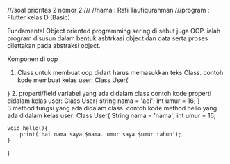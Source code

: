 
///soal prioritas 2 nomor 2
///
//nama : Rafi Taufiqurahman
///program : Flutter kelas D (Basic)

Fundamental Object oriented programming
sering di sebut juga OOP. ialah program disusun dalam bentuk asbtrkasi object dan data serta proses dilettakan pada abstraksi object.

Komponen di oop
1. Class 
untuk membuat oop didart harus memasukkan teks Class.
contoh kode membuat kelas user:
Class User{

}
2. properti/field
variabel yang ada didalam class
contoh kode properti didalam kelas user:
Class User{
    string nama = 'adi';
    int umur = 16;
}
3.method
fungsi yang ada didalam class.
contoh kode method hello yang ada didalam kelas user:
Class User{
    String nama = 'nama';
    int umur = 16;

    void hello(){
        print('hai nama saya $nama. umur saya $umur tahun');
    }

}